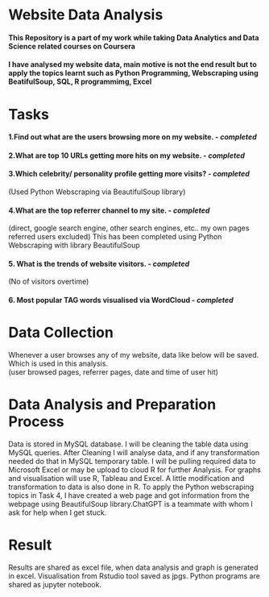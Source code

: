 # Website Data Analysis
#### This Repository is a part of my work while taking Data Analytics and Data Science related courses on Coursera
#### I have analysed my website data, main motive is not the end result but to apply the topics learnt such as Python Programming, Webscraping using BeatifulSoup, SQL, R programmimg, Excel
# Tasks  
#### 1.Find out what are the users browsing more on my website. - ***completed***
#### 2.What are top 10 URLs getting more hits on my website. - ***completed***
#### 3.Which celebrity/ personality profile getting more visits? - ***completed***  
(Used Python Webscraping via BeautifulSoup library)  
#### 4.What are the top referrer channel to my site. - ***completed*** 
(direct, google search engine, other search engines, etc.. my own pages referred users excluded) 
This has been completed using Python Webscraping with library BeautifulSoup
#### 5. What is the trends of website visitors. - ***completed***
(No of visitors overtime)  
#### 6. Most popular TAG words visualised via WordCloud - ***completed***

# Data Collection
Whenever a user browses any of my website, data like below will be saved. Which is used in this analysis.  
(user browsed pages, referrer pages, date and time of user hit)  

# Data Analysis and Preparation Process  
Data is stored in MySQL database. I will be cleaning the table data using MySQL queries. After Cleaning I will analyse data, and if any transformation needed do that in MySQL temporary table. I will be pulling required data to Microsoft Excel or may be upload to cloud R for further Analysis. For graphs and visualisation will use R, Tableau and Excel. A little modification and transformation to data is also done in R. 
To apply the Python webscraping topics in Task 4, I have created a web page and got information from the webpage using BeautifulSoup library.ChatGPT is a teammate with whom I ask for help when I get stuck. 
  
# Result   
Results are shared as excel file, when data analysis and graph is generated in excel. Visualisation from Rstudio tool saved as jpgs. Python programs are shared as jupyter notebook.
